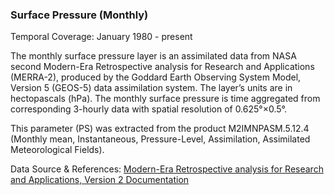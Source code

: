 ### Surface Pressure (Monthly)
Temporal Coverage: January 1980 - present

The monthly surface pressure layer is an assimilated data from NASA second Modern-Era Retrospective analysis for Research and Applications (MERRA-2), produced by the Goddard Earth Observing System Model, Version 5 (GEOS-5) data assimilation system. The layer’s units are in hectopascals (hPa). The monthly surface pressure is time aggregated from corresponding 3-hourly data with spatial resolution of 0.625°×0.5°.

This parameter (PS) was extracted from the product M2IMNPASM.5.12.4 (Monthly mean, Instantaneous, Pressure-Level, Assimilation, Assimilated Meteorological Fields).

Data Source & References: [Modern-Era Retrospective analysis for Research and Applications, Version 2 Documentation](https://gmao.gsfc.nasa.gov/reanalysis/MERRA-2/docs/)
